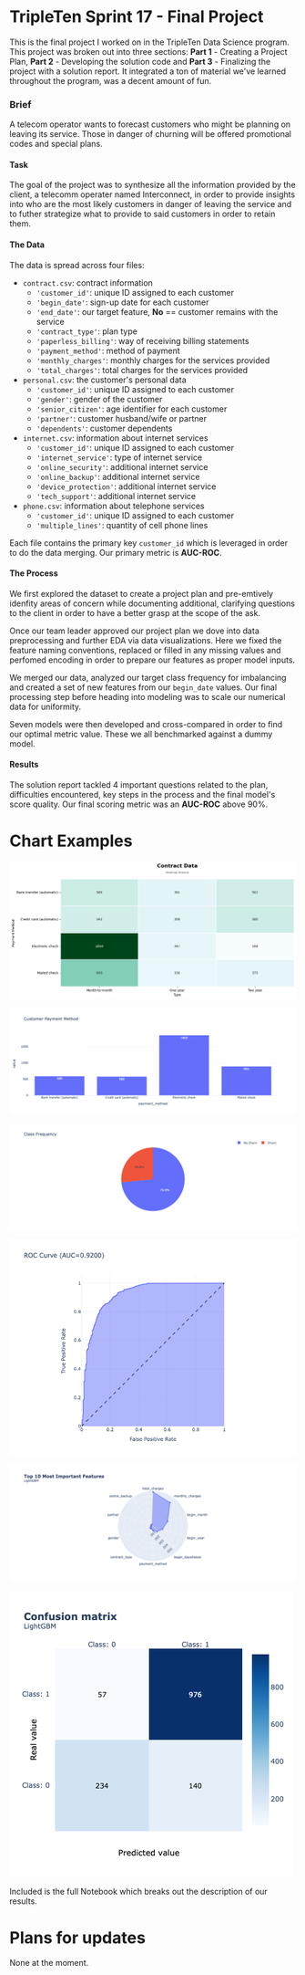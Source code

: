 # TripleTen Sprint 17 - Final Project

This is the final project I worked on in the TripleTen Data Science program. This project was broken out into three sections: **Part 1** - Creating a Project Plan, **Part 2** - Developing the solution code and **Part 3** - Finalizing the project with a solution report. It integrated a ton of material we've learned throughout the program, was a decent amount of fun.

### Brief

A telecom operator wants to forecast customers who might be planning on leaving its service. Those in danger of churning will be offered promotional codes and special plans.

#### Task

The goal of the project was to synthesize all the information provided by the client, a telecomm operater named Interconnect, in order to provide insights into who are the most likely customers in danger of leaving the service and to futher strategize what to provide to said customers in order to retain them.

#### The Data

The data is spread across four files:

- `contract.csv`: contract information
    - `'customer_id'`: unique ID assigned to each customer
    - `'begin_date'`: sign-up date for each customer
    - `'end_date'`: our target feature, **No** == customer remains with the service
    - `'contract_type'`: plan type
    - `'paperless_billing'`: way of receiving billing statements
    - `'payment_method'`: method of payment
    - `'monthly_charges'`: monthly charges for the services provided
    - `'total_charges'`: total charges for the services provided
- `personal.csv`: the customer's personal data
    - `'customer_id'`: unique ID assigned to each customer
    - `'gender'`: gender of the customer
    - `'senior_citizen'`: age identifier for each customer
    - `'partner'`: customer husband/wife or partner
    - `'dependents'`: customer dependents
- `internet.csv`: information about internet services
    - `'customer_id'`: unique ID assigned to each customer
    - `'internet_service'`: type of internet service
    - `'online_security'`: additional internet service
    - `'online_backup'`: additional internet service
    - `'device_protection'`: additional internet service
    - `'tech_support'`: additional internet service
- `phone.csv`: information about telephone services
    - `'customer_id'`: unique ID assigned to each customer
    - `'multiple_lines'`: quantity of cell phone lines

Each file contains the primary key `customer_id` which is leveraged in order to do the data merging. Our primary metric is **AUC-ROC**.

#### The Process

We first explored the dataset to create a project plan and pre-emtively idenfity areas of concern while documenting additional, clarifying questions to the client in order to have a better grasp at the scope of the ask. 

Once our team leader approved our project plan we dove into data preprocessing and further EDA via data visualizations. Here we fixed the feature naming conventions, replaced or filled in any missing values and perfomed encoding in order to prepare our features as proper model inputs. 

We merged our data, analyzed our target class frequency for imbalancing and created a set of new features from our `begin_date` values. Our final processing step before heading into modeling was to scale our numerical data for uniformity.  

Seven models were then developed and cross-compared in order to find our optimal metric value. These we all benchmarked against a dummy model. 

#### Results

The solution report tackled 4 important questions related to the plan, difficulties encountered, key steps in the process and the final model's score quality. Our final scoring metric was an **AUC-ROC** above 90%.

# Chart Examples

![Alt text](images/output.png)

![Alt text](images/newplot.png)

![Alt text](images/newplot3.png)

![Alt text](images/newplot4.png)

![Alt text](images/newplot5.png)

![Alt text](images/newplot6.png)

Included is the full Notebook which breaks out the description of our results.

# Plans for updates

None at the moment.
